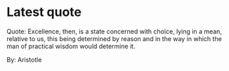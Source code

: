 # Latest quote 

Quote: Excellence, then, is a state concerned with choice, lying in a mean, relative to us, this being determined by reason and in the way in which the man of practical wisdom would determine it. 

By: Aristotle